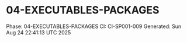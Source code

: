 # 04-EXECUTABLES-PACKAGES
Phase: 04-EXECUTABLES-PACKAGES
CI: CI-SP001-009
Generated: Sun Aug 24 22:41:13 UTC 2025
